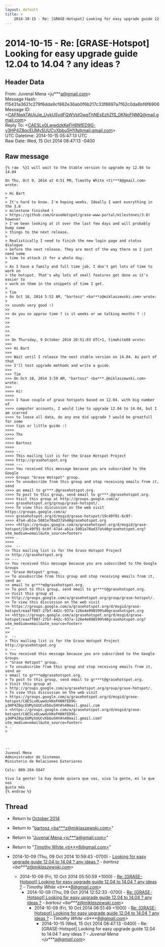 ```yaml
---
layout: default
title: >
    2014-10-15 - Re: [GRASE-Hotspot] Looking for easy upgrade guide 12.04 to 14.04 ? any ideas ?
---
```


# 2014-10-15 - Re: [GRASE-Hotspot] Looking for easy upgrade guide 12.04 to 14.04 ? any ideas ?

## Header Data

From: Juvenal Mena \<ju***a@gmail.com\><br>
Message Hash: f15431a3621c279f6dda9cf862e36ab0f6b217c33f8697a7f62c0da6bf6f6906<br>
Message ID: \<CAFNwkTAUjiJie_UykUSydFQWVstOwqThNEsEzhZfS_0KNoFNMQ@mail.gmail.com\><br>
Reply To: \<CAESLx0LwwdzkKeFH6NfED9G-y3HP4Z8qcEUMySUUCvXbbu5HYA@mail.gmail.com\><br>
UTC Datetime: 2014-10-15 05:47:13 UTC<br>
Raw Date: Wed, 15 Oct 2014 08:47:13 -0400<br>

## Raw message

```
{% raw  %}I will wait to the Stable version to upgrade my 12.04 to 14.04

On Thu, Oct 9, 2014 at 4:51 PM, Timothy White <ti***8@gmail.com> wrote:

> Hi Bart
>
> It's hard to know. I'm hoping weeks. Ideally I want everything in the 3.8
> milestone finished (
> https://github.com/GraseHotspot/grase-www-portal/milestones/3.8) however
> I've been looking at it over the last few days and will probably bump some
> things to the next release.
>
> Realistically I need to finish the new login page and status dialogue
> before the next release. They are most of the way there so I just need some
> time to attack it for a whole day.
>
> As I have a family and full time job, I don't get lots of time to work on
> the hotspot. That's why lots of small features get done as it's easier to
> work on them in the snippets of time I get.
>
> Tim
> On Oct 10, 2014 5:52 AM, "bartosz" <ba***z@miklaszewski.com> wrote:
>
>> sounds very good :)
>>
>> do you no approx time ? is it weeks or we talking months ? :)
>>
>>
>>
>>
>>
>> On Thursday, 9 October 2014 20:51:03 UTC+1, timwhite88 wrote:
>>>
>>> Hi Bart
>>>
>>> Wait until I release the next stable version on 14.04. As part of that
>>> I'll test upgrade methods and write a guide.
>>>
>>> Tim
>>> On Oct 10, 2014 3:59 AM, "bartosz" <ba***.@miklaszewski.com> wrote:
>>>
>>>> Hi!
>>>>
>>>> I have couple of grase hotspots based on 12.04. with big number of
>>>> computer accounts, I would like to upgrade 12.04 to 14.04, but I am scarred
>>>> to loose all data, do any one did upgrade ? would be greatfull for some
>>>> tips or little guide :)
>>>>
>>>> Thx
>>>>
>>>> Bartosz
>>>>
>>>> --
>>>> This mailing list is for the Grase Hotspot Project
>>>> http://grasehotspot.org
>>>> ---
>>>> You received this message because you are subscribed to the Google
>>>> Groups "Grase Hotspot" group.
>>>> To unsubscribe from this group and stop receiving emails from it, send
>>>> an email to gr***.@grasehotspot.org.
>>>> To post to this group, send email to gr***.@grasehotspot.org.
>>>> Visit this group at http://groups.google.com/a/
>>>> grasehotspot.org/group/grase-hotspot/.
>>>> To view this discussion on the web visit https://groups.google.com/a/
>>>> grasehotspot.org/d/msgid/grase-hotspot/19c49f91-6c0f-
>>>> 47a4-ab1a-5081e70ad37a%40grasehotspot.org
>>>> <https://groups.google.com/a/grasehotspot.org/d/msgid/grase-hotspot/19c49f91-6c0f-47a4-ab1a-5081e70ad37a%40grasehotspot.org?utm_medium=email&utm_source=footer>
>>>> .
>>>>
>>>  --
>> This mailing list is for the Grase Hotspot Project
>> http://grasehotspot.org
>> ---
>> You received this message because you are subscribed to the Google Groups
>> "Grase Hotspot" group.
>> To unsubscribe from this group and stop receiving emails from it, send an
>> email to gr***e@grasehotspot.org.
>> To post to this group, send email to gr***t@grasehotspot.org.
>> Visit this group at
>> http://groups.google.com/a/grasehotspot.org/group/grase-hotspot/.
>> To view this discussion on the web visit
>> https://groups.google.com/a/grasehotspot.org/d/msgid/grase-hotspot/eaaff007-27bf-442c-937a-126e4e098599%40grasehotspot.org
>> <https://groups.google.com/a/grasehotspot.org/d/msgid/grase-hotspot/eaaff007-27bf-442c-937a-126e4e098599%40grasehotspot.org?utm_medium=email&utm_source=footer>
>> .
>>
>  --
> This mailing list is for the Grase Hotspot Project http://grasehotspot.org
> ---
> You received this message because you are subscribed to the Google Groups
> "Grase Hotspot" group.
> To unsubscribe from this group and stop receiving emails from it, send an
> email to gr***e@grasehotspot.org.
> To post to this group, send email to gr***t@grasehotspot.org.
> Visit this group at
> http://groups.google.com/a/grasehotspot.org/group/grase-hotspot/.
> To view this discussion on the web visit
> https://groups.google.com/a/grasehotspot.org/d/msgid/grase-hotspot/CAESLx0LwwdzkKeFH6NfED9G-y3HP4Z8qcEUMySUUCvXbbu5HYA%40mail.gmail.com
> <https://groups.google.com/a/grasehotspot.org/d/msgid/grase-hotspot/CAESLx0LwwdzkKeFH6NfED9G-y3HP4Z8qcEUMySUUCvXbbu5HYA%40mail.gmail.com?utm_medium=email&utm_source=footer>
> .
>



-- 
Juvenal Mena
Administrador de Sistemas
Ministerio de Relaciones Exteriores

Cels: 809-284-5647

Viva la gente! la hay donde quiera que vas, viva la gente, es lo que nos
gusta más
{% endraw %}
```

## Thread

+ Return to [October 2014](/archive/2014/10)

+ Return to "[bartosz <ba***z<span>@</span>miklaszewski.com>](/authors/ba___z_at_miklaszewski_com)"
+ Return to "[Juvenal Mena <ju***a<span>@</span>gmail.com>](/authors/ju___a_at_gmail_com)"
+ Return to "[Timothy White <ti***8<span>@</span>gmail.com>](/authors/ti___8_at_gmail_com)"

+ 2014-10-09 (Thu, 09 Oct 2014 10:59:43 -0700) - [Looking for easy upgrade guide 12.04 to 14.04 ? any ideas ?](/archive/2014/10/d6028b874ad70d79bc9c6f8f2564ccf7a921d4fa4a59dc3e317c37db852365b1) - _bartosz \<ba***z@miklaszewski.com\>_
  + 2014-10-09 (Fri, 10 Oct 2014 05:50:59 +1000) - [Re: [GRASE-Hotspot] Looking for easy upgrade guide 12.04 to 14.04 ? any ideas ?](/archive/2014/10/e7790a522f2e63115be519e827a851b5e30a61c254f6e2664237f9bc66075b40) - _Timothy White \<ti***8@gmail.com\>_
    + 2014-10-09 (Thu, 09 Oct 2014 12:52:33 -0700) - [Re: [GRASE-Hotspot] Looking for easy upgrade guide 12.04 to 14.04 ? any ideas ?](/archive/2014/10/a7aa8b36e2cc34e8b37698148f51d33fa78da52569204f7a9ebf6e4c2c42a937) - _bartosz \<ba***z@miklaszewski.com\>_
      + 2014-10-09 (Fri, 10 Oct 2014 06:51:49 +1000) - [Re: [GRASE-Hotspot] Looking for easy upgrade guide 12.04 to 14.04 ? any ideas ?](/archive/2014/10/009787767ca21dacc64ae69512737ac7ecda60ff0419c12c0687c4d8f9b7fae6) - _Timothy White \<ti***8@gmail.com\>_
        + 2014-10-15 (Wed, 15 Oct 2014 08:47:13 -0400) - Re: [GRASE-Hotspot] Looking for easy upgrade guide 12.04 to 14.04 ? any ideas ? - _Juvenal Mena \<ju***a@gmail.com\>_

